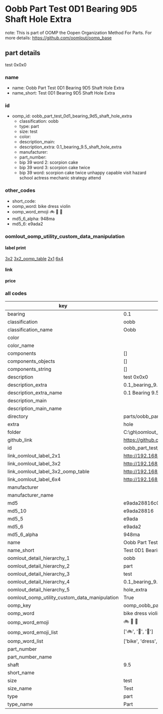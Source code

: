 # Oobb Part Test 0D1 Bearing 9D5 Shaft Hole Extra  

note: This is part of OOMP the Oopen Organization Method For Parts. For more details: https://github.com/oomlout/oomp_base

##  part details
  



test 0x0x0



### name
* name: Oobb Part Test 0D1 Bearing 9D5 Shaft Hole Extra
* name_short: Test 0D1 Bearing 9D5 Shaft Hole Extra
### id
* oomp_id: oobb_part_test_0d1_bearing_9d5_shaft_hole_extra
  * classification: oobb
  * type: part
  * size: test
  * color: 
  * description_main: 
  * description_extra: 0.1_bearing_9.5_shaft_hole_extra
  * manufacturer: 
  * part_number: 
  * bip 39 word 2: scorpion cake
  * bip 39 word 3: scorpion cake twice
  * bip 39 word: scorpion cake twice unhappy capable visit hazard school actress mechanic strategy attend

### other_codes
* short_code: 
* oomp_word: bike dress violin
* oomp_word_emoji :bike: :dress: :violin:
* md5_6_alpha: 948ma
* md5_6: e9ada2






### oomlout_oomp_utility_custom_data_manipulation
#### label print
[3x2](http://192.168.1.245:1112/?label=oomp%20948ma)
[3x2_oomp_table](http://192.168.1.108:1112/?label=oomp%20948ma)
[2x1](http://192.168.1.242:1112/?label=oomp%20948ma)
[6x4](http://192.168.1.55:1112/?label=oomp%20948ma)    

#### link

                              

#### price







### all codes 
| key | value |  
| --- | --- |  
| bearing | 0.1 |  
| classification | oobb |  
| classification_name | Oobb |  
| color |  |  
| color_name |  |  
| components | [] |  
| components_objects | [] |  
| components_string | [] |  
| description | test 0x0x0 |  
| description_extra | 0.1_bearing_9.5_shaft_hole_extra |  
| description_extra_name | 0.1 Bearing 9.5 Shaft Hole Extra |  
| description_main |  |  
| description_main_name |  |  
| directory | parts/oobb_part_test_0d1_bearing_9d5_shaft_hole_extra |  
| extra | hole |  
| folder | C:\gh\oomlout_oobb_version_4_generated_parts\parts\oobb_part_test_0d1_bearing_9d5_shaft_hole_extra |  
| github_link | https://github.com/oomlout/oomlout_oomp_part_src/tree/main/parts/oobb_part_test_0d1_bearing_9d5_shaft_hole_extra |  
| id | oobb_part_test_0d1_bearing_9d5_shaft_hole_extra |  
| link_oomlout_label_2x1 | http://192.168.1.242:1112/?label=oomp%20948ma |  
| link_oomlout_label_3x2 | http://192.168.1.245:1112/?label=oomp%20948ma |  
| link_oomlout_label_3x2_oomp_table | http://192.168.1.108:1112/?label=oomp%20948ma |  
| link_oomlout_label_6x4 | http://192.168.1.55:1112/?label=oomp%20948ma |  
| manufacturer |  |  
| manufacturer_name |  |  
| md5 | e9ada28816c0cd3fd310fed5d6881609 |  
| md5_10 | e9ada28816 |  
| md5_5 | e9ada |  
| md5_6 | e9ada2 |  
| md5_6_alpha | 948ma |  
| name | Oobb Part Test 0D1 Bearing 9D5 Shaft Hole Extra |  
| name_short | Test 0D1 Bearing 9D5 Shaft Hole Extra |  
| oomlout_detail_hierarchy_1 | oobb |  
| oomlout_detail_hierarchy_2 | part |  
| oomlout_detail_hierarchy_3 | test |  
| oomlout_detail_hierarchy_4 | 0.1_bearing_9.5_shaft |  
| oomlout_detail_hierarchy_5 | hole_extra |  
| oomlout_oomp_utility_custom_data_manipulation | True |  
| oomp_key | oomp_oobb_part_test_0d1_bearing_9d5_shaft_hole_extra |  
| oomp_word | bike dress violin |  
| oomp_word_emoji | :bike: :dress: :violin: |  
| oomp_word_emoji_list | [':bike:', ':dress:', ':violin:'] |  
| oomp_word_list | ['bike', 'dress', 'violin'] |  
| part_number |  |  
| part_number_name |  |  
| shaft | 9.5 |  
| short_name |  |  
| size | test |  
| size_name | Test |  
| type | part |  
| type_name | Part |  
